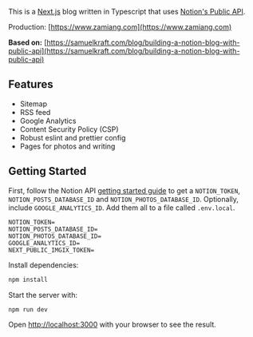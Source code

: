 This is a [Next.js](https://nextjs.org/) blog written in Typescript that uses [Notion's Public API](https://developers.notion.com).

Production: [https://www.zamiang.com](https://www.zamiang.com)

**Based on:** [https://samuelkraft.com/blog/building-a-notion-blog-with-public-api](https://samuelkraft.com/blog/building-a-notion-blog-with-public-api)

## Features

- Sitemap
- RSS feed
- Google Analytics
- Content Security Policy (CSP)
- Robust eslint and prettier config
- Pages for photos and writing

## Getting Started

First, follow the Notion API [getting started guide](https://developers.notion.com/docs/getting-started) to get a `NOTION_TOKEN`, `NOTION_POSTS_DATABASE_ID` and `NOTION_PHOTOS_DATABASE_ID`. Optionally, include `GOOGLE_ANALYTICS_ID`. Add them all to a file called `.env.local`.

```
NOTION_TOKEN=
NOTION_POSTS_DATABASE_ID=
NOTION_PHOTOS_DATABASE_ID=
GOOGLE_ANALYTICS_ID=
NEXT_PUBLIC_IMGIX_TOKEN=
```

Install dependencies:

```bash
npm install
```

Start the server with:

```bash
npm run dev
```

Open [http://localhost:3000](http://localhost:3000) with your browser to see the result.
